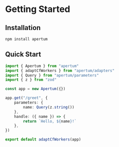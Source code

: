 # Getting Started

## Installation

```
npm install apertum
```

## Quick Start

```ts
import { Apertum } from "apertum"
import { adaptCfWorkers } from "apertum/adapters"
import { Query } from "apertum/parameters"
import { z } from "zod"

const app = new Apertum({})

app.get("/greet", {
    parameters: {
        name: Query(z.string())
    },
    handle: ({ name }) => {
        return `Hello, ${name}!`
    },
})

export default adaptCfWorkers(app)
```
